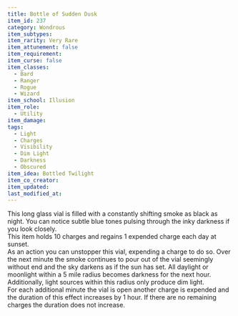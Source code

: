 ```yaml
---
title: Bottle of Sudden Dusk
item_id: 237
category: Wondrous
item_subtypes: 
item_rarity: Very Rare
item_attunement: false
item_requirement: 
item_curse: false
item_classes: 
  - Bard
  - Ranger
  - Rogue
  - Wizard
item_school: Illusion
item_role: 
  - Utility
item_damage: 
tags:
  - Light
  - Charges
  - Visibility
  - Dim Light
  - Darkness
  - Obscured
item_idea: Bottled Twilight
item_co_creator: 
item_updated: 
last_modified_at: 
---
```


This long glass vial is filled with a constantly shifting smoke as black as night. You can notice subtle blue tones pulsing through the inky darkness if you look closely.  
This item holds 10 charges and regains 1 expended charge each day at sunset.  
As an action you can unstopper this vial, expending a charge to do so. Over the next minute the smoke continues to pour out of the vial seemingly without end and the sky darkens as if the sun has set. All daylight or moonlight within a 5 mile radius becomes darkness for the next hour. Additionally, light sources within this radius only produce dim light.  
For each additional minute the vial is open another charge is expended and the duration of this effect increases by 1 hour. If there are no remaining charges the duration does not increase.
